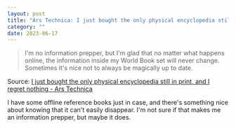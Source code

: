 ```yaml
---
layout: post
title: "Ars Technica: I just bought the only physical encyclopedia still in print, and I regret nothing"
category: ""
date: 2023-06-17
---
```


>I'm no information prepper, but I'm glad that no matter what happens online, the information inside my World Book set will never change. Sometimes it's nice not to always be magically up to date.

Source: [I just bought the only physical encyclopedia still in print, and I regret nothing - Ars Technica](https://arstechnica.com/culture/2023/06/rejoice-its-2023-and-you-can-still-buy-a-22-volume-paper-encyclopedia/)

I have some offline reference books just in case, and there's something nice about knowing that it can't easily disappear. I'm not sure if that makes me an information prepper, but maybe it does.
